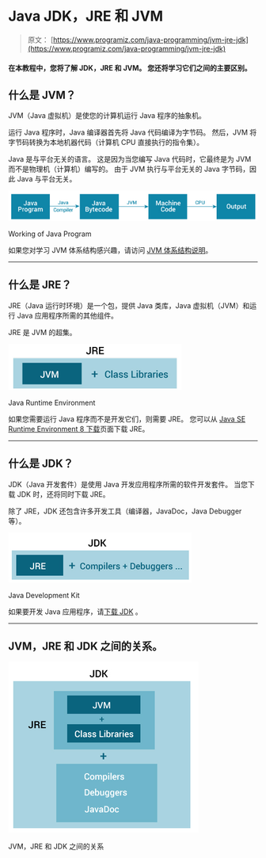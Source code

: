# Java JDK，JRE 和 JVM

> 原文： [https://www.programiz.com/java-programming/jvm-jre-jdk](https://www.programiz.com/java-programming/jvm-jre-jdk)

#### 在本教程中，您将了解 JDK，JRE 和 JVM。 您还将学习它们之间的主要区别。

## 什么是 JVM？

JVM（Java 虚拟机）是使您的计算机运行 Java 程序的抽象机。

运行 Java 程序时，Java 编译器首先将 Java 代码编译为字节码。 然后，JVM 将字节码转换为本地机器代码（计算机 CPU 直接执行的指令集）。

Java 是与平台无关的语言。 这是因为当您编写 Java 代码时，它最终是为 JVM 而不是物理机（计算机）编写的。 由于 JVM 执行与平台无关的 Java 字节码，因此 Java 与平台无关。

![How does Java program work?](img/78c88b2cb68225a328607e3142dcde31.png "Working of Java Program")

Working of Java Program



如果您对学习 JVM 体系结构感兴趣，请访问 [JVM 体系结构说明](https://dzone.com/articles/jvm-architecture-explained)。

* * *

## 什么是 JRE？

JRE（Java 运行时环境）是一个包，提供 Java 类库，Java 虚拟机（JVM）和运行 Java 应用程序所需的其他组件。

JRE 是 JVM 的超集。

![JRE contains JVM and other Java class libraries.](img/3ec88fb0a9d3b5347fdb6065d741b65f.png "Java Runtime Environment")

Java Runtime Environment



如果您需要运行 Java 程序而不是开发它们，则需要 JRE。 您可以从 [Java SE Runtime Environment 8 下载](http://www.oracle.com/technetwork/java/javase/downloads/jre8-downloads-2133155.html)页面下载 JRE。

* * *

## 什么是 JDK？

JDK（Java 开发套件）是使用 Java 开发应用程序所需的软件开发套件。 当您下载 JDK 时，还将同时下载 JRE。

除了 JRE，JDK 还包含许多开发工具（编译器，JavaDoc，Java Debugger 等）。

![JDK contains JRE and other tools to develop Java applications.](img/70d0a6ead31a22745b9f926e601cd51d.png "Java development kit")

Java Development Kit



如果要开发 Java 应用程序，请[下载 JDK](http://www.oracle.com/technetwork/java/javase/downloads/index-jsp-138363.html) 。

* * *

## JVM，JRE 和 JDK 之间的关系。

![JRE contains JVM and class libraries and JDK contains JRE, compilers, debuggers, and JavaDoc](img/e81a27912388282d5dc563dda1cdf750.png "Relationship between JVM, JRE, and JDK")

JVM，JRE 和 JDK 之间的关系


